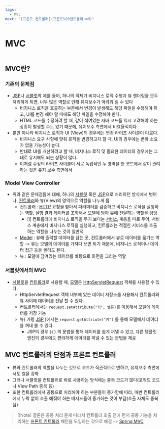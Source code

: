 ```yaml
---
tags:
  - MVC
next: "[프론트 컨트롤러](프론트%20컨트롤러.md)"
---
```


# MVC

```table-of-contents
```

##  MVC란?

### 기존의 문제점
- [JSP](../../미완성%20문서/JSP.md)나 [서블릿](../../CS/Web/서블릿.md)의 예를 들어, 하나의 객체가 비지니스 로직 수행과 뷰 렌더링을 모두 처리하게 되면, 너무 많은 역할로 인해 유지보수가 어려워 질 수 있다
	- 비지니스 로직을 호출하는 부분에서 변경이 발생해도 해당 파일을 수정해야 하고, UI를 변경 해야 할 때에도 해당 파일을 수정해야 한다.
	- HTML 코드를 수정하려 할 때, 같이 섞여있는 자바 코드들 역시 고려해야 하는 상황이 발생할 수도 있기 때문에, 유지보수 측면에서 비효율적이다.
- 뿐만 아니라 비지니스 로직과 UI (View)의 경우에는 변경 라이프 사이클이 다르다.
	- 비지니스 요구 사항에 맞춰 로직을 변경하고자 할 때, UI의 경우에는 변화 소요가 없을 가능성이 높다.
	- 반대로 UI를 개선하려고 할 때, 비지니스 로직 및 필요한 데이터의 경우에는 그대로 유지해도 되는 상황이 많다.
	- 이처럼 수정의 라이프 사이클이 서로 독립적인 두 영역을 한 코드에서 같이 관리하는 것은 유지 보수 측면에서 


### Model View Controller
- 위와 같은 문제점들에 대해, 하나의 [서블릿](../../CS/Web/서블릿.md) 혹은 [JSP](../../미완성%20문서/JSP.md)으로 처리하던 방식에서 벗어나, [컨트롤러](../../미완성%20문서/Controller.md)와 뷰(View)의 영역으로 역할을 나누게 됨
	- 컨트롤러 : [HTTP](../../CS/Web/HTTP.md) 요청을 받아서 파라미터를 검증하고 비지니스 로직을 실행하는 역할, 실행 결과 데이터를 조회해서 모델에 담아 뷰에 전달하는 역할을 담당
		- [i] 컨트롤러에 비지니스 로직을 두기 보다는 [서비스](../../미완성%20문서/Service.md) 계층을 따로 두어, 서비스 계층에서 비지니스 로직을 실행하고, 컨트롤러는 적절한 서비스를 호출하는 역할을 나누는 것이 일반적
	- [Model](../../미완성%20문서/Model.md) : 뷰에 출력할 데이터를 담는 곳, 컨트롤러에서 뷰로 데이터를 옮기는 역할 -> 뷰는 모델의 데이터를 가져다 쓰면 되기 때문에, 비지니스 로직이나 데이터 접근 등을 몰라도 된다.
	- 뷰 : 모델에 담겨있는 데이터를 바탕으로 화면을 그리는 역할


### 서블릿에서의 MVC

- [서블릿](../../CS/Web/서블릿.md)을 [컨트롤러](../../미완성%20문서/Controller.md)로 사용할 때, [모델](../../미완성%20문서/Model.md)은 [HttpServletRequest](HttpServletRequest.md) 객체를 사용할 수 있다.
	- HttpServletRequest 객체 내부에 있는 데이터 저장소를 사용해서 컨트롤러와 뷰 사이에 데이터를 전달 할 수 있다.
	- 컨트롤러에서는 `request.setAttribute("키", 밸류)`를 이용해서 모델에 데이터를 저장 가능
	- 뷰( 가령 [JSP](../../미완성%20문서/JSP.md) )에서는 `request.getAttriute("키")` 를 통해 모델에서 데이터를 꺼내 쓸 수 있다.
		- JSP의 경우 `${}` 의 문법을 통해 데이터를 쉽게 꺼낼 수 있고, 다른 템플릿 엔진의 경우에도 편리하게 데이터를 꺼낼 수 있는 문법을 제공


## MVC 컨트롤러의 단점과 프론트 컨트롤러

- 뷰와 컨트롤러의 역할을 나누는 것으로 코드가 직관적으로 변하고, 유지보수 측면에서도 효율 강화
- 그러나 서블릿을 컨트롤러로 바로 사용하는 방식에는 중복 코드가 많다(포워드 코드나 View Path 중복 등)
- 또한 컨트롤러에서 공통으로 처리해야 하는 부분들이 증가함에 따라, 매번 컨트롤러에서 누락 없이 호출 해줘야 하는 메서드들이 증가하는 것이 부담(호출 자체도 중복됨)
> [!Note] 결론은 공통 처리 문제
> 따라서  컨트롤러 호출 전에 먼저 공통 기능을 처리하는 [프론트 컨트롤러](프론트%20컨트롤러.md) 패턴을 도입하는 것으로 해결 -> [Spring MVC](스프링%20MVC.md) 

